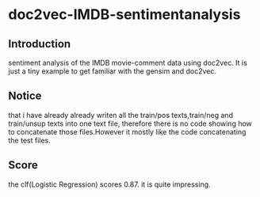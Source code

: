 # doc2vec-IMDB-sentimentanalysis
## Introduction
sentiment analysis of the IMDB movie-comment data using doc2vec. It is just a tiny example to get familiar with the gensim and doc2vec.

## Notice
that  i have already already writen all the train/pos texts,train/neg and train/unsup texts into one text file, therefore there is no code showing how to concatenate those files.However it mostly like the code concatenating the test files.

## Score
the clf(Logistic Regression) scores 0.87. it is quite impressing.
